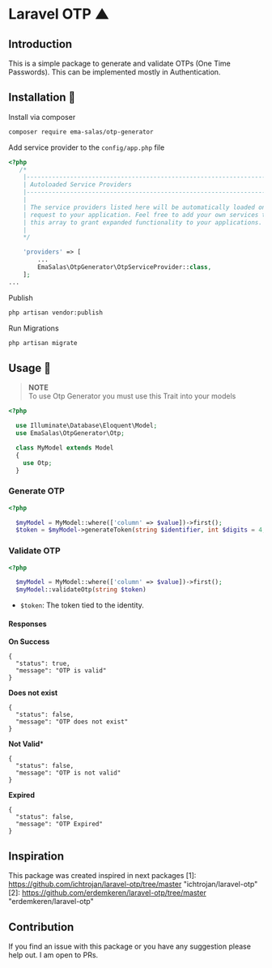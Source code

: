 # Laravel OTP ▲

## Introduction

This is a simple package to generate and validate OTPs (One Time Passwords). This can be implemented mostly in Authentication.

## Installation 💽

Install via composer

```bash
composer require ema-salas/otp-generator
```

Add service provider to the `config/app.php` file

```php
<?php
   /*
    |--------------------------------------------------------------------------
    | Autoloaded Service Providers
    |--------------------------------------------------------------------------
    |
    | The service providers listed here will be automatically loaded on the
    | request to your application. Feel free to add your own services to
    | this array to grant expanded functionality to your applications.
    |
    */

    'providers' => [
        ...
        EmaSalas\OtpGenerator\OtpServiceProvider::class,
    ];
...
```

Publish

```bash
php artisan vendor:publish
```

Run Migrations

```bash
php artisan migrate
```

## Usage 🧨

>**NOTE**</br>
>To use Otp Generator you must use this Trait into your models

```php
<?php

  use Illuminate\Database\Eloquent\Model;
  use EmaSalas\OtpGenerator\Otp;

  class MyModel extends Model
  {
    use Otp;
  }
```

### Generate OTP

```php
<?php

  $myModel = MyModel::where(['column' => $value])->first();
  $token = $myModel->generateToken(string $identifier, int $digits = 4, int $validity = 10)
```


### Validate OTP

```php
<?php

  $myModel = MyModel::where(['column' => $value])->first();
  $myModel::validateOtp(string $token)
```

* `$token`: The token tied to the identity.


#### Responses

**On Success**

```object
{
  "status": true,
  "message": "OTP is valid"
}
```

**Does not exist**

```object
{
  "status": false,
  "message": "OTP does not exist"
}
```

**Not Valid***

```object
{
  "status": false,
  "message": "OTP is not valid"
}
```

**Expired**

```object
{
  "status": false,
  "message": "OTP Expired"
}
```

## Inspiration
This package was created inspired in next packages
[1]: https://github.com/ichtrojan/laravel-otp/tree/master "ichtrojan/laravel-otp"
[2]: https://github.com/erdemkeren/laravel-otp/tree/master "erdemkeren/laravel-otp"

## Contribution

If you find an issue with this package or you have any suggestion please help out. I am open to PRs.